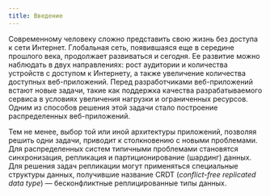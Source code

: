 ```yaml
---
title: Введение
---
```


Современному человеку сложно представить свою жизнь без доступа к сети Интернет. Глобальная сеть, появившаяся еще в середине прошлого века, продолжает развиваться и сегодня. Ее развитие можно наблюдать в двух направлениях: рост аудитории и количества устройств с доступом к Интернету, а также увеличение количества доступных веб-приложений. Перед разработчиками веб-приложений встают новые задачи, такие как поддержка качества разрабатываемого сервиса в условиях увеличения нагрузки и ограниченных ресурсов. Одним из способов решения этой задачи стало построение распределенных веб-приложений.

Тем не менее, выбор той или иной архитектуры приложений, позволяя решить одни задачи, приводит к столкновению с новыми проблемами. Для распределенных систем типичными проблемами становятся синхронизация, репликация и партиционирование (шардинг) данных. Для решения задач репликации могут применяться специальные структуры данных, получившие название CRDT (*conflict-free replicated data type*) &mdash; бесконфликтные реплицированные типы данных.

